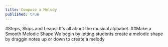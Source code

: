 ```yaml
---
title: Compose a Melody
published: true
---
```

#Steps, Skips and Leaps!
It's all about the musical alphabet. 
##Make a Smooth Melodic Shape
We begin by letting students create a melodic shape by draggin notes up or down to create a melody 

<a class="btn btn-primary" href="http://www.noteflight.com/scores/view/5dc7399b4e2d36ddb7e44f2700f2e6814dc5256f" target="_blank"><i class="fa fa-code-fork"></i>
